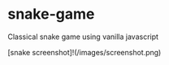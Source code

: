 # snake-game
Classical snake game using vanilla javascript

[snake screenshot]!(/images/screenshot.png)

